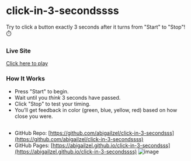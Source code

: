 # click-in-3-secondssss

Try to click a button exactly 3 seconds after it turns from "Start" to "Stop"! ⏱️

### Live Site
[Click here to play](https://abigailzel.github.io/click-in-3-secondssss)

### How It Works
- Press "Start" to begin.
- Wait until you *think* 3 seconds have passed.
- Click "Stop" to test your timing.
- You’ll get feedback in color (green, blue, yellow, red) based on how close you were.


## 
- GitHub Repo: [https://github.com/abigailzel/click-in-3-secondsss](https://github.com/abigailzel/click-in-3-secondssss)
- GitHub Pages: [https://abigailzel.github.io/click-in-3-secondsss](https://abigailzel.github.io/click-in-3-secondssss)
![image](https://github.com/user-attachments/assets/d7dc05a0-27d0-4409-9ad8-20a9f2dca368)
